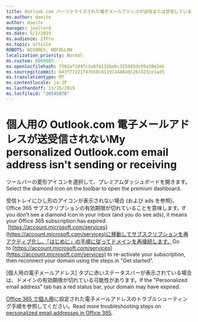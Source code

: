 ```yaml
---
title: Outlook.com パーソナライズされた電子メールアドレスが送信または受信していません
ms.author: daeite
author: daeite
manager: joallard
ms.date: 5/2/2019
ms.audience: ITPro
ms.topic: article
ROBOTS: NOINDEX, NOFOLLOW
localization_priority: Normal
ms.custom: 8000083
ms.openlocfilehash: 7363af1d4fc1a0f4131bebc325485dc99a30e2eb
ms.sourcegitcommit: b43f77221f47b50c41197a448a9c26c423ce1ad5
ms.translationtype: MT
ms.contentlocale: ja-JP
ms.lasthandoff: 11/15/2019
ms.locfileid: "36545876"
---
```

# <a name="my-personalized-outlookcom-email-address-isnt-sending-or-receiving"></a><span data-ttu-id="1a02a-102">個人用の Outlook.com 電子メールアドレスが送受信されない</span><span class="sxs-lookup"><span data-stu-id="1a02a-102">My personalized Outlook.com email address isn't sending or receiving</span></span>

<span data-ttu-id="1a02a-103">ツールバーの菱形アイコンを選択して、プレミアムダッシュボードを開きます。</span><span class="sxs-lookup"><span data-stu-id="1a02a-103">Select the diamond icon on the toolbar to open the premium dashboard.</span></span>

<span data-ttu-id="1a02a-104">受信トレイにひし形のアイコンが表示されない場合 (および ads を参照)、Office 365 サブスクリプションの有効期限が切れていることを意味します。</span><span class="sxs-lookup"><span data-stu-id="1a02a-104">If you don't see a diamond icon in your inbox (and you do see ads), it means your Office 365 subscription has expired.</span></span> <span data-ttu-id="1a02a-105"> [https://account.microsoft.com/services](https://account.microsoft.com/services)に移動してサブスクリプションを再アクティブ化し、「はじめに」の手順に従ってドメインを再接続します。</span><span class="sxs-lookup"><span data-stu-id="1a02a-105">Go to [https://account.microsoft.com/services](https://account.microsoft.com/services) to re-activate your subscription, then reconnect your domain using the steps in "Get started".</span></span>

<span data-ttu-id="1a02a-106">[個人用の電子メールアドレス] タブに赤いステータスバーが表示されている場合は、ドメインの有効期限が切れている可能性があります。</span><span class="sxs-lookup"><span data-stu-id="1a02a-106">If the "Personalized email address" tab has a red status bar, your domain may have expired.</span></span>

<span data-ttu-id="1a02a-107">[Office 365 で個人用](https://support.office.com/article/75416a58-b225-4c02-8c07-8979403b427b?wt.mc_id=Office_Outlook_com_Alchemy)に設定された電子メールアドレスのトラブルシューティング手順を参照してください。</span><span class="sxs-lookup"><span data-stu-id="1a02a-107">Read more troubleshooting steps on [personalized email addresses in Office 365](https://support.office.com/article/75416a58-b225-4c02-8c07-8979403b427b?wt.mc_id=Office_Outlook_com_Alchemy).</span></span>